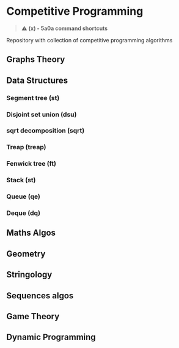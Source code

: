 # Competitive Programming
> :warning: **(x) - 5a0a command shortcuts**

Repository with collection of competitive programming algorithms

## Graphs Theory

## Data Structures

### Segment tree (st)
### Disjoint set union (dsu)
### sqrt decomposition (sqrt)
### Treap (treap)
### Fenwick tree (ft)
### Stack (st)
### Queue (qe)
### Deque (dq)

## Maths Algos

## Geometry

## Stringology

## Sequences algos

## Game Theory

## Dynamic Programming

